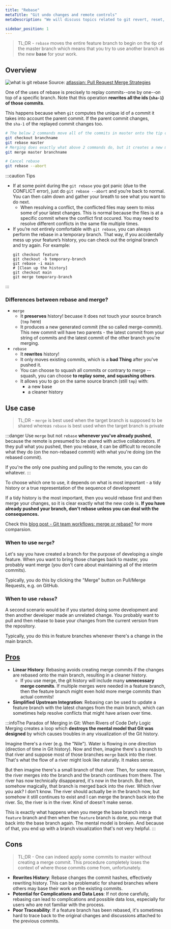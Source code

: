 ```yaml
---
title: "Rebase"
metaTitle: "Git undo changes and remote controls"
metaDescription: "We will discuss topics related to git revert, reset, rebase, stash, fetch, pull, push and merge."

sidebar_position: 1
---
```


> TL;DR - `rebase` moves the entire feature branch to begin on the tip of the master branch which means that you try to use another branch as the new **base** for your work.

## Overview

![what is git rebase](/img/software-development/version-control/rebase.png)
Source: [atlassian: Pull Request Merge Strategies](https://blog.developer.atlassian.com/pull-request-merge-strategies-the-great-debate/)


One of the uses of rebase is precisely to replay commits--one by one--on top of a specific branch. Note that this operation **rewrites all the ids (`sha-1`) of those commits**.

This happens because when `git` computes the unique id of a commit it takes into account the parent commit. If the parent commit changes, the `sha-1` of the replayed commit changes too.

```bash
# The below 2 commands move all of the commits in master onto the tip of branchname.
git checkout branchname
git rebase master
# Merging does exactly what above 2 commands do, but it creates a new merge commit. 
git merge master branchname

# Cancel rebase
git rebase --abort
```

:::caution Tips
- If at some point during the `git rebase` you got panic (due to the CONFLICT error), just do `git rebase --abort` and you’re back to normal. You can then calm down and gather your breath to see what you want to do next.
    - When resolving a conflict, the conflicted files may seem to miss some of your latest changes. This is normal because the files is at a specific commit where the conflict first occured. You may need to resolve different conflicts in the same file multiple times.
- If you’re not entirely comfortable with `git rebase`, you can always perform the rebase in a temporary branch. That way, if you accidentally mess up your feature’s history, you can check out the original branch and try again. For example:
    ```
    git checkout feature
    git checkout -b temporary-branch
    git rebase -i main
    # [Clean up the history]
    git checkout main
    git merge temporary-branch
    ```
:::

### Differences between rebase and merge?

- `merge`
    - It **preserves** history! becuase it does not touch your source branch (`tmp` here)
    - It produces a new generated commit (the so called merge-commit). 
    This new commit will have two parents - the latest commit from your string of commits and the latest commit of the other branch you're merging.
- `rebase`
    - It **rewrites** history!
    - It only moves existing commits, which is a **bad Thing** after you've pushed it.
    - You can choose to squash all commits or contrary to merge --squash, you can choose **to replay some, and squashing others**.
    - It allows you to go on the same source branch (still `tmp`) with:
        - a new base
        - a cleaner history
        
## Use case

> TL;DR - `merge` is best used when the target branch is supposed to be shared whereas `rebase` is best used when the target branch is private

:::danger
Use `merge` but not `rebase` **whenever you've already pushed**, because the remote is presumed to be shared with active collaborators. If they pull what you pushed, then you rebase, it can be difficult to reconcile what they do (on the non-rebased commit) with what you're doing (on the rebased commit).

If you're the only one pushing and pulling to the remote, you can do whatever.
:::

To choose which one to use, it depends on what is most important - a tidy history or a true representation of the sequence of development

If a tidy history is the most important, then you would rebase first and then merge your changes, so it is clear exactly what the new code is. **If you have already pushed your branch, don't rebase unless you can deal with the consequences.**

Check this [blog post - Git team workflows: merge or rebase?](https://www.atlassian.com/git/articles/git-team-workflows-merge-or-rebase) for more comparsion.

### When to use `merge`?
Let's say you have created a branch for the purpose of developing a single feature. When you want to bring those changes back to master, you probably want merge (you don't care about maintaining all of the interim commits).

Typically, you do this by clicking the "Merge" button on Pull/Merge Requests, e.g. on GitHub.

### When to use `rebase`?
A second scenario would be if you started doing some development and then another developer made an unrelated change. You probably want to pull and then rebase to base your changes from the current version from the repository.

Typically, you do this in feature branches whenever there's a change in the main branch.

## [Pros](https://stackoverflow.com/questions/804115/when-do-you-use-git-rebase-instead-of-git-merge#:~:text=Use%20rebase%20whenever%20you%20want,change%20in%20the%20main%20branch.)

- **Linear History**: Rebasing avoids creating merge commits if the changes are rebased onto the main branch, resulting in a cleaner history.
    - If you use merge, the git history will include many **unnecessary merge commits**. If multiple merges were needed in a feature branch, then the feature branch might even hold more merge commits than actual commits!
- **Simplified Upstream Integration**: Rebasing can be used to update a feature branch with the latest changes from the main branch, which can sometimes help resolve conflicts that might have arisen over time.

:::infoThe Paradox of Merging in Git: When Rivers of Code Defy Logic
Merging creates a loop which **destroys the mental model that Git was designed** by which causes troubles in any visualization of the Git history.

Imagine there's a river (e.g. the "Nile"). Water is flowing in one direction (direction of time in Git history). Now and then, imagine there's a branch to that river and suppose most of those branches `merge` back into the river. That's what the flow of a river might look like naturally. It makes sense.

But then imagine there's a small branch of that river. Then, for some reason, the river merges into the branch and the branch continues from there. The river has now technically disappeared, it's now in the branch. But then, somehow magically, that branch is merged back into the river. Which river you ask? I don't know. The river should actually be in the branch now, but somehow it still continues to exist and I can merge the branch back into the river. So, the river is in the river. Kind of doesn't make sense.

This is exactly what happens when you merge the base branch into a `feature` branch and then when the `feature` branch is done, you merge that back into the base branch again. The mental model is broken. And because of that, you end up with a branch visualization that's not very helpful.
:::


## Cons

> TL;DR - One can indeed apply some commits to master without creating a merge commit. This procedure completely loses the context of where those commits come from, unfortunately.

- **Rewrites History**: Rebase changes the commit hashes, effectively rewriting history. This can be problematic for shared branches where others may base their work on the existing commits.
- **Potential for Complications and Data Loss**: If not done carefully, rebasing can lead to complications and possible data loss, especially for users who are not familiar with the process.
- **Poor Traceability**: If a feature branch has been rebased, it's sometimes hard to trace back to the original changes and discussions attached to the previous commits.